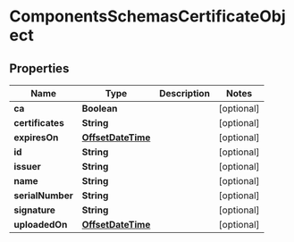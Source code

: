 # ComponentsSchemasCertificateObject

## Properties
Name | Type | Description | Notes
------------ | ------------- | ------------- | -------------
**ca** | **Boolean** |  |  [optional]
**certificates** | **String** |  |  [optional]
**expiresOn** | [**OffsetDateTime**](OffsetDateTime.md) |  |  [optional]
**id** | **String** |  |  [optional]
**issuer** | **String** |  |  [optional]
**name** | **String** |  |  [optional]
**serialNumber** | **String** |  |  [optional]
**signature** | **String** |  |  [optional]
**uploadedOn** | [**OffsetDateTime**](OffsetDateTime.md) |  |  [optional]
